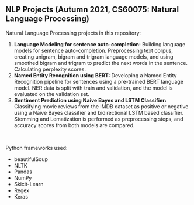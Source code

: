 ## NLP Projects (Autumn 2021, CS60075: Natural Language Processing)

Natural Language Processing projects in this repository:
1. **Language Modeling for sentence auto-completion:** Building language models for sentence auto-completion. Preprocessing text corpus, creating unigram, bigram and trigram language models, and using smoothed bigram and trigram to predict the next words in the sentence. Calculating perplexity scores.
2. **Named Entity Recognition using BERT:** Developing a Named Entity Recognition pipeline for sentences using a pre-trained BERT language model. NER data is split with train and validation, and the model is evaluated on the validation set.
3. **Sentiment Prediction using Naive Bayes and LSTM Classifier:** Classifying movie reviews from the IMDB dataset as positive or negative using a Naive Bayes classifier and bidirectional LSTM based classifier. Stemming and Lematization is performed as preprocessing steps, and accuracy scores from both models are compared.

</br>

Python frameworks used:
* beautifulSoup
* NLTK
* Pandas
* NumPy
* Skicit-Learn
* Regex
* Keras
